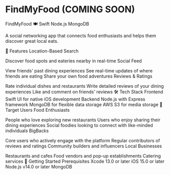 # FindMyFood (COMING SOON)

FindMyFood 🍽️
Swift Node.js MongoDB

A social networking app that connects food enthusiasts and helps them discover great local eats.

📱 Features
Location-Based Search

Discover food spots and eateries nearby in real-time
Social Feed

View friends' past dining experiences
See real-time updates of where friends are eating
Share your own food adventures
Reviews & Ratings

Rate individual dishes and restaurants
Write detailed reviews of your dining experiences
Like and comment on friends' reviews
🛠️ Tech Stack
Frontend
Swift UI for native iOS development
Backend
Node.js with Express framework
MongoDB for flexible data storage
AWS S3 for media storage
👥 Target Users
Food Enthusiasts

People who love exploring new restaurants
Users who enjoy sharing their dining experiences
Social foodies looking to connect with like-minded individuals
BigBacks

Core users who actively engage with the platform
Regular contributors of reviews and ratings
Community builders and influencers
Local Businesses

Restaurants and cafes
Food vendors and pop-up establishments
Catering services
🚀 Getting Started
Prerequisites
Xcode 13.0 or later
iOS 15.0 or later
Node.js v14.0 or later
MongoDB

